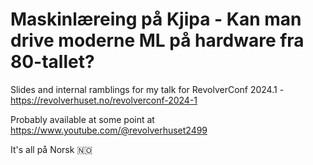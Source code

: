 # Maskinlæreing på Kjipa - Kan man drive moderne ML på hardware fra 80-tallet?

Slides and internal ramblings for my talk for RevolverConf 2024.1 - https://revolverhuset.no/revolverconf-2024-1

Probably available at some point at https://www.youtube.com/@revolverhuset2499

It's all på Norsk 🇳🇴
